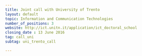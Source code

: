 ```yaml
---
title: Joint call with University of Trento
layout: default
topic: Information and Communication Technologies
number_of_positions: 3
website: http://ict.unitn.it/application/ict_doctoral_school
closing_date : 13 June 2016
tag: call_uni
subtag: uni_trento_call

---
```

